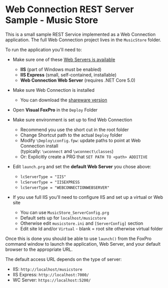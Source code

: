 # Web Connection REST Server Sample - Music Store

This is a small sample REST Service implemented as a Web Connection application. The full Web Connection project lives in the `MusicStore` folder. 

To run the application you'll need to:

* Make sure one of these [Web Servers is available](https://webconnection.west-wind.com/docs/_5u10p0fg7.htm)
    * **IIS** (part of Windows must be enabled)
    * **IIS Express**  (small, self-contained, installable)
    * **Web Connection Web Server** (requires .NET Core 5.0)
* Make sure Web Connection is installed
    * You can download the [shareware version](https://webconnection.west-wind.com/download.aspx)
* Open **Visual FoxPro** in the `Deploy` Folder 
* Make sure environment is set up to find Web Connection
    * Recommend you use the short cut in the root folder
    * Change Shortcut path to the actual `Deploy` folder
    * Modify `\Deploy\config.fpw`: update paths to point at Web Connection install  
      (typically: `\wconnect` and `\wconnect\classes`)
    * Or: Explicitly create a PRG that `SET PATH TO <path> ADDITIVE`
* Edit `launch.prg` and set the **default Web Server** you chose above:
    * `lcServerType = "IIS"`
    * `lcServerType = "IISEXPRESS`
    * `lcServerType = "WEBCONNECTIONWEBSERVER"`

* If you use full IIS you'll need to configure IIS and set up a virtual or Web site
    * You can use `MusicStore_ServerConfig.prg`
    * Default sets up for `localhost/musicstore`
    * Otherwise edit `musicstore.ini` and `[ServerConfig]` section
    * Edit site Id and/or `Virtual` - blank = root site otherwise virtual folder

Once this is done you should be able to use `launch()` from the FoxPro command window to launch the application, Web Server, and your default browser to the appropriate URL.

The default access URL depends on the type of server:

* IIS: `http://localhost/musicstore`  
* IIS Express: `http://localhost:7000/`  
* WC Server: `https://localhost:5200/`  




